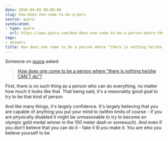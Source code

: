 ```yaml
---
date: 2016-04-03 00:00:00
slug: how-does-one-come-to-be-a-pers
source: quora
syndicated:
- type: quora
  url: https://www.quora.com/How-does-one-come-to-be-a-person-where-there-is-nothing-he-she-CANT-do/answer/Roy-Tang
tags:
- answers
title: How does one come to be a person where "there is nothing he/she CAN'T do"?
---
```


Someone on [quora](https://quora.com) asked:

> [How does one come to be a person where "there is nothing he/she CAN'T do"?](https://www.quora.com/How-does-one-come-to-be-a-person-where-there-is-nothing-he-she-CANT-do/answer/Roy-Tang)


First, there is no such thing as a person who can do everything, no matter how much it looks like that. That being said, it's a reasonably good goal to try to be that kind of person

And like many things, it's largely confidence. It's largely believing that you are capable of anything you put your mind to (within limits of course - if you are physically disabled it might be unreasonable to try to become an olympic gold medal winner in the 100 meter dash or somesuch). And even if you don't believe that you can do it - fake it til you make it. You are who you believe yourself to be